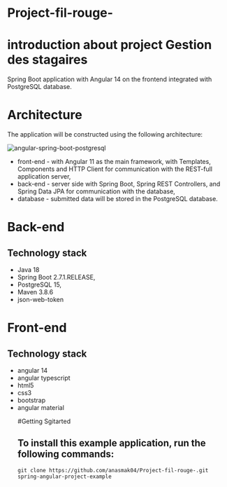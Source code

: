 # Project-fil-rouge-
# introduction about project  Gestion des stagaires
Spring Boot application with Angular 14 on the frontend integrated with PostgreSQL database.
# Architecture
The application will be constructed using the following architecture:

![angular-spring-boot-postgresql](https://user-images.githubusercontent.com/102997226/183085354-a4cf717a-564f-443c-b102-23223033c6a3.png)

<ul>
<li>
front-end - with Angular 11 as the main framework, with Templates, Components and HTTP Client for communication with the REST-full application server,
</li>
<li>back-end - server side with Spring Boot, Spring REST Controllers, and Spring Data JPA for communication with the database,
</li>
<li>database - submitted data will be stored in the PostgreSQL database.</li>
</ul>

# Back-end
<h2>Technology stack</h2>
<ul>
<li>  Java 18
</li>
  <li>Spring Boot 2.7.1.RELEASE,
</li>
<li>PostgreSQL 15,
</li>
<li>Maven 3.8.6
</li>
<li>json-web-token</li>
</ul>

# Front-end
<h2>Technology stack</h2>
  <ul>
  <li>angular 14</li>
  <li>angular typescript</li>
  <li>html5</li>
  <li>css3</li>
  <li>bootstrap</li>
  <li>angular material</li>

#Getting Sgitarted
<h2>To install this example application, run the following commands: </h2>

````
git clone https://github.com/anasmak04/Project-fil-rouge-.git spring-angular-project-example
````


</ul>
